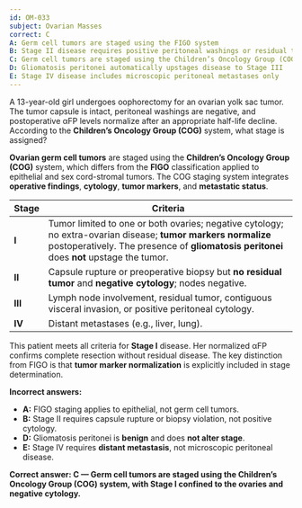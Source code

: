 ```yaml
---
id: OM-033
subject: Ovarian Masses
correct: C
A: Germ cell tumors are staged using the FIGO system
B: Stage II disease requires positive peritoneal washings or residual tumor
C: Germ cell tumors are staged using the Children’s Oncology Group (COG) system, with Stage I confined to the ovaries and negative cytology
D: Gliomatosis peritonei automatically upstages disease to Stage III
E: Stage IV disease includes microscopic peritoneal metastases only
---
```


A 13-year-old girl undergoes oophorectomy for an ovarian yolk sac tumor. The tumor capsule is intact, peritoneal washings are negative, and postoperative αFP levels normalize after an appropriate half-life decline. According to the **Children’s Oncology Group (COG)** system, what stage is assigned?

<!-- EXPLANATION -->

**Ovarian germ cell tumors** are staged using the **Children’s Oncology Group (COG)** system, which differs from the **FIGO** classification applied to epithelial and sex cord-stromal tumors. The COG staging system integrates **operative findings**, **cytology**, **tumor markers**, and **metastatic status**.

| **Stage** | **Criteria** |
|------------|---------------|
| **I** | Tumor limited to one or both ovaries; negative cytology; no extra-ovarian disease; **tumor markers normalize** postoperatively. The presence of **gliomatosis peritonei** does **not** upstage the tumor. |
| **II** | Capsule rupture or preoperative biopsy but **no residual tumor** and **negative cytology**; nodes negative. |
| **III** | Lymph node involvement, residual tumor, contiguous visceral invasion, or positive peritoneal cytology. |
| **IV** | Distant metastases (e.g., liver, lung). |

This patient meets all criteria for **Stage I** disease. Her normalized αFP confirms complete resection without residual disease. The key distinction from FIGO is that **tumor marker normalization** is explicitly included in stage determination.

**Incorrect answers:**
- **A:** FIGO staging applies to epithelial, not germ cell tumors.  
- **B:** Stage II requires capsule rupture or biopsy violation, not positive cytology.  
- **D:** Gliomatosis peritonei is **benign** and does **not alter stage**.  
- **E:** Stage IV requires **distant metastasis**, not microscopic peritoneal disease.

**Correct answer: C — Germ cell tumors are staged using the Children’s Oncology Group (COG) system, with Stage I confined to the ovaries and negative cytology.**
